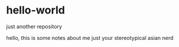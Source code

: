 # hello-world
just another repository

hello, this is some notes about me
just your stereotypical asian nerd
